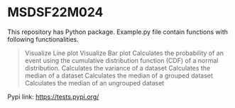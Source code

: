 # MSDSF22M024
This repository has Python package. Example.py file contain functions with following functionalities. 
> Visualize Line plot
> Visualize Bar plot
> Calculates the probability of an event using the cumulative distribution function (CDF)
    of a normal distribution.
> Calculates the variance of a dataset
> Calculates the median of a dataset
> Calculates the median of a grouped dataset
> Calculates the median of an ungrouped dataset


Pypi link:
https://tests.pypi.org/
